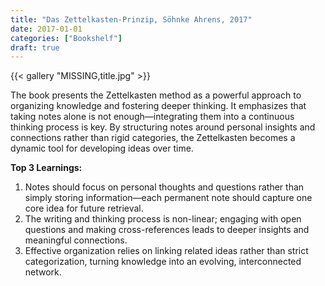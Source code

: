 ```yaml
---
title: "Das Zettelkasten-Prinzip, Söhnke Ahrens, 2017"
date: 2017-01-01
categories: ["Bookshelf"]
draft: true
---
```


{{< gallery "MISSING,title.jpg" >}}

The book presents the Zettelkasten method as a powerful approach to organizing knowledge and fostering deeper thinking. It emphasizes that taking notes alone is not enough—integrating them into a continuous thinking process is key. By structuring notes around personal insights and connections rather than rigid categories, the Zettelkasten becomes a dynamic tool for developing ideas over time.

**Top 3 Learnings:**

1. Notes should focus on personal thoughts and questions rather than simply storing information—each permanent note should capture one core idea for future retrieval.
2. The writing and thinking process is non-linear; engaging with open questions and making cross-references leads to deeper insights and meaningful connections.
3. Effective organization relies on linking related ideas rather than strict categorization, turning knowledge into an evolving, interconnected network.

